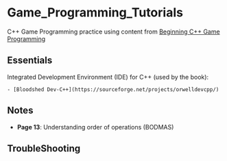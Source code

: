 # Game_Programming_Tutorials

C++ Game Programming practice using content from [Beginning C++ Game Programming](https://www.amazon.co.uk/Beginning-Programming-Premier-Press-Development/dp/1592002056/ref=sr_1_10?s=books&ie=UTF8&qid=1529356234&sr=1-10&keywords=Michael+Dawson)


## Essentials

Integrated Development Environment (IDE) for C++ (used by the book): 
    
    - [Bloodshed Dev-C++](https://sourceforge.net/projects/orwelldevcpp/)
    
## Notes
- **Page 13**: Understanding order of operations (BODMAS)
    
## TroubleShooting
